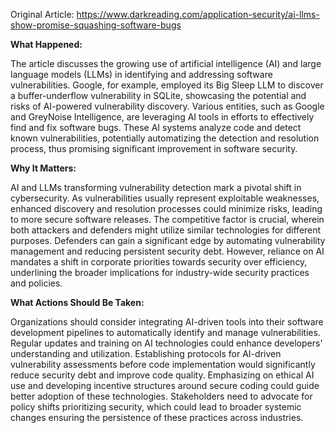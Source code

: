 Original Article: https://www.darkreading.com/application-security/ai-llms-show-promise-squashing-software-bugs

**What Happened:**

The article discusses the growing use of artificial intelligence (AI) and large language models (LLMs) in identifying and addressing software vulnerabilities. Google, for example, employed its Big Sleep LLM to discover a buffer-underflow vulnerability in SQLite, showcasing the potential and risks of AI-powered vulnerability discovery. Various entities, such as Google and GreyNoise Intelligence, are leveraging AI tools in efforts to effectively find and fix software bugs. These AI systems analyze code and detect known vulnerabilities, potentially automatizing the detection and resolution process, thus promising significant improvement in software security.

**Why It Matters:**

AI and LLMs transforming vulnerability detection mark a pivotal shift in cybersecurity. As vulnerabilities usually represent exploitable weaknesses, enhanced discovery and resolution processes could minimize risks, leading to more secure software releases. The competitive factor is crucial, wherein both attackers and defenders might utilize similar technologies for different purposes. Defenders can gain a significant edge by automating vulnerability management and reducing persistent security debt. However, reliance on AI mandates a shift in corporate priorities towards security over efficiency, underlining the broader implications for industry-wide security practices and policies.

**What Actions Should Be Taken:**

Organizations should consider integrating AI-driven tools into their software development pipelines to automatically identify and manage vulnerabilities. Regular updates and training on AI technologies could enhance developers' understanding and utilization. Establishing protocols for AI-driven vulnerability assessments before code implementation would significantly reduce security debt and improve code quality. Emphasizing on ethical AI use and developing incentive structures around secure coding could guide better adoption of these technologies. Stakeholders need to advocate for policy shifts prioritizing security, which could lead to broader systemic changes ensuring the persistence of these practices across industries.